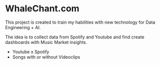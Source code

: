 # WhaleChant.com

This project is created to train my habilities with new technology for Data Engineering + AI.

The idea is to collect data from Spotify and Youtube and find create dashboards with Music Market insights.

- Youtube x Spotify
- Songs with or without Videoclips
